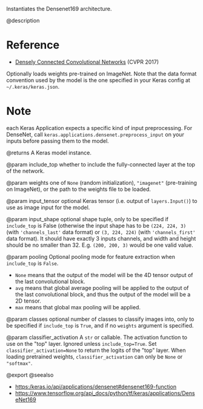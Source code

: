 Instantiates the Densenet169 architecture.

@description

# Reference
- [Densely Connected Convolutional Networks](
    https://arxiv.org/abs/1608.06993) (CVPR 2017)

Optionally loads weights pre-trained on ImageNet.
Note that the data format convention used by the model is
the one specified in your Keras config at `~/.keras/keras.json`.

# Note
each Keras Application expects a specific kind of input preprocessing.
For DenseNet, call `keras.applications.densenet.preprocess_input`
on your inputs before passing them to the model.

@returns
    A Keras model instance.

@param include_top
whether to include the fully-connected
layer at the top of the network.

@param weights
one of `None` (random initialization),
`"imagenet"` (pre-training on ImageNet),
or the path to the weights file to be loaded.

@param input_tensor
optional Keras tensor
(i.e. output of `layers.Input()`)
to use as image input for the model.

@param input_shape
optional shape tuple, only to be specified
if `include_top` is False (otherwise the input shape
has to be `(224, 224, 3)` (with `'channels_last'` data format)
or `(3, 224, 224)` (with `'channels_first'` data format).
It should have exactly 3 inputs channels,
and width and height should be no smaller than 32.
E.g. `(200, 200, 3)` would be one valid value.

@param pooling
Optional pooling mode for feature extraction
when `include_top` is `False`.
- `None` means that the output of the model will be
    the 4D tensor output of the
    last convolutional block.
- `avg` means that global average pooling
    will be applied to the output of the
    last convolutional block, and thus
    the output of the model will be a 2D tensor.
- `max` means that global max pooling will
    be applied.

@param classes
optional number of classes to classify images
into, only to be specified if `include_top` is `True`, and
if no `weights` argument is specified.

@param classifier_activation
A `str` or callable.
The activation function to use
on the "top" layer. Ignored unless `include_top=True`. Set
`classifier_activation=None` to return the logits
of the "top" layer. When loading pretrained weights,
`classifier_activation` can only be `None` or `"softmax"`.

@export
@seealso
+ <https:/keras.io/api/applications/densenet#densenet169-function>
+ <https://www.tensorflow.org/api_docs/python/tf/keras/applications/DenseNet169>

